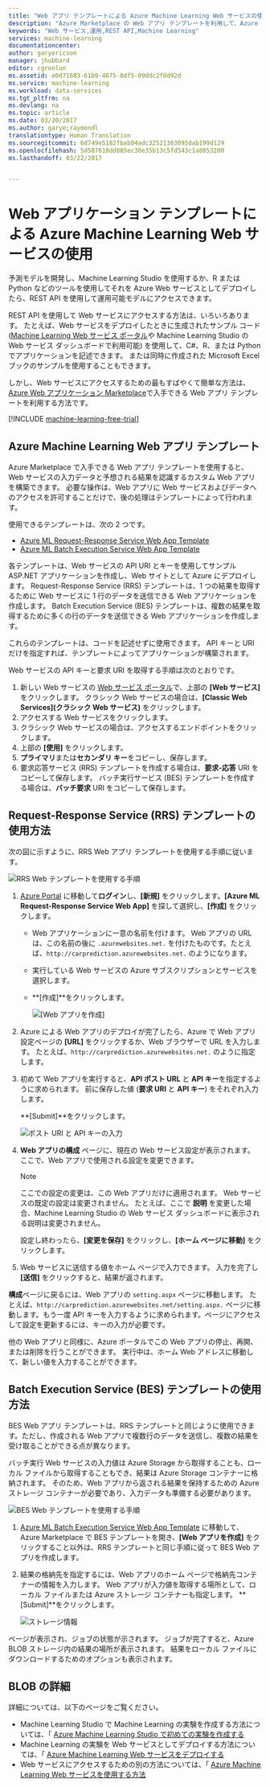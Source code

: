 ```yaml
---
title: "Web アプリ テンプレートによる Azure Machine Learning Web サービスの使用 | Microsoft Docs"
description: "Azure Marketplace の Web アプリ テンプレートを利用して、Azure Machine Learning で予測 Web サービスを使用します。"
keywords: "Web サービス,運用,REST API,Machine Learning"
services: machine-learning
documentationcenter: 
author: garyericson
manager: jhubbard
editor: cgronlun
ms.assetid: e0d71683-61b9-4675-8df5-09ddc2f0d92d
ms.service: machine-learning
ms.workload: data-services
ms.tgt_pltfrm: na
ms.devlang: na
ms.topic: article
ms.date: 03/20/2017
ms.author: garye;raymondl
translationtype: Human Translation
ms.sourcegitcommit: 6d749e5182fbab04adc32521303095dab199d129
ms.openlocfilehash: 5d587618dd885ec30e35b13c5fd543c1a8853200
ms.lasthandoff: 03/22/2017


---
```

# <a name="consume-an-azure-machine-learning-web-service-with-a-web-app-template"></a>Web アプリケーション テンプレートによる Azure Machine Learning Web サービスの使用

予測モデルを開発し、Machine Learning Studio を使用するか、R または Python などのツールを使用してそれを Azure Web サービスとしてデプロイしたら、REST API を使用して運用可能モデルにアクセスできます。

REST API を使用して Web サービスにアクセスする方法は、いろいろあります。 たとえば、Web サービスをデプロイしたときに生成されたサンプル コード ([Machine Learning Web サービス ポータル](https://services.azureml.net/quickstart)や Machine Learning Studio の Web サービス ダッシュボードで利用可能) を使用して、C#、R、または Python でアプリケーションを記述できます。 または同時に作成された Microsoft Excel ブックのサンプルを使用することもできます。

しかし、Web サービスにアクセスするための最もすばやくて簡単な方法は、 [Azure Web アプリケーション Marketplace](https://azure.microsoft.com/marketplace/web-applications/all/)で入手できる Web アプリ テンプレートを利用する方法です。

[!INCLUDE [machine-learning-free-trial](../../includes/machine-learning-free-trial.md)]

## <a name="the-azure-machine-learning-web-app-templates"></a>Azure Machine Learning Web アプリ テンプレート
Azure Marketplace で入手できる Web アプリ テンプレートを使用すると、Web サービスの入力データと予想される結果を認識するカスタム Web アプリを構築できます。 必要な操作は、Web アプリに Web サービスおよびデータへのアクセスを許可することだけで、後の処理はテンプレートによって行われます。

使用できるテンプレートは、次の 2 つです。

* [Azure ML Request-Response Service Web App Template](https://azure.microsoft.com/marketplace/partners/microsoft/azuremlaspnettemplateforrrs/)
* [Azure ML Batch Execution Service Web App Template](https://azure.microsoft.com/marketplace/partners/microsoft/azuremlbeswebapptemplate/)

各テンプレートは、Web サービスの API URI とキーを使用してサンプル ASP.NET アプリケーションを作成し、Web サイトとして Azure にデプロイします。 Request-Response Service (RRS) テンプレートは、1 つの結果を取得するために Web サービスに 1 行のデータを送信できる Web アプリケーションを作成します。 Batch Execution Service (BES) テンプレートは、複数の結果を取得するために多くの行のデータを送信できる Web アプリケーションを作成します。

これらのテンプレートは、コードを記述せずに使用できます。 API キーと URI だけを指定すれば、テンプレートによってアプリケーションが構築されます。

Web サービスの API キーと要求 URI を取得する手順は次のとおりです。

1. 新しい Web サービスの [Web サービス ポータル](https://services.azureml.net/quickstart)で、上部の **[Web サービス]** をクリックします。 クラシック Web サービスの場合は、**[Classic Web Services](クラシック Web サービス)** をクリックします。
2. アクセスする Web サービスをクリックします。
3. クラシック Web サービスの場合は、アクセスするエンドポイントをクリックします。
4. 上部の **[使用]** をクリックします。
5. **プライマリ**または**セカンダリ キー**をコピーし、保存します。
6. 要求応答サービス (RRS) テンプレートを作成する場合は、**要求-応答** URI をコピーして保存します。 バッチ実行サービス (BES) テンプレートを作成する場合は、**バッチ要求** URI をコピーして保存します。


## <a name="how-to-use-the-request-response-service-rrs-template"></a>Request-Response Service (RRS) テンプレートの使用方法
次の図に示すように、RRS Web アプリ テンプレートを使用する手順に従います。

![RRS Web テンプレートを使用する手順][image1]


<!--    ![API Key][image3] -->

<!-- This value will look like this:
   
        https://ussouthcentral.services.azureml.net/workspaces/<workspace-id>/services/<service-id>/execute?api-version=2.0&details=true
   
    ![Request URI][image4] -->

1. [Azure Portal](https://portal.azure.com) に移動して**ログイン**し、**[新規]** をクリックします。**[Azure ML Request-Response Service Web App]** を探して選択し、**[作成]** をクリックします。 
   
   * Web アプリケーションに一意の名前を付けます。 Web アプリの URL は、この名前の後に `.azurewebsites.net.` を付けたものです。たとえば、`http://carprediction.azurewebsites.net.` のようになります。
   * 実行している Web サービスの Azure サブスクリプションとサービスを選択します。
   * **[作成]**をクリックします。
     
     ![[Web アプリを作成]][image5]

4. Azure による Web アプリのデプロイが完了したら、Azure で Web アプリ設定ページの **[URL]** をクリックするか、Web ブラウザーで URL を入力します。 たとえば、`http://carprediction.azurewebsites.net.` のように指定します。
5. 初めて Web アプリを実行すると、**API ポスト URL** と **API キー**を指定するように求められます。
   前に保存した値 (**要求 URI** と **API キー**) をそれぞれ入力します。
     
     **[Submit]**をクリックします。
     
     ![ポスト URI と API キーの入力][image6]

6. **Web アプリの構成** ページに、現在の Web サービス設定が表示されます。 ここで、Web アプリで使用される設定を変更できます。
   
   > [!NOTE]
   > ここでの設定の変更は、この Web アプリだけに適用されます。 Web サービスの既定の設定は変更されません。 たとえば、ここで **説明** を変更した場合、Machine Learning Studio の Web サービス ダッシュボードに表示される説明は変更されません。
   > 
   > 
   
    設定し終わったら、**[変更を保存]** をクリックし、**[ホーム ページに移動]** をクリックします。

7. Web サービスに送信する値をホーム ページで入力できます。 入力を完了し **[送信]** をクリックすると、結果が返されます。

**構成**ページに戻るには、Web アプリの `setting.aspx` ページに移動します。 たとえば、`http://carprediction.azurewebsites.net/setting.aspx.` ページに移動します。もう一度 API キーを入力するように求められます。ページにアクセスして設定を更新するには、キーの入力が必要です。

他の Web アプリと同様に、Azure ポータルでこの Web アプリの停止、再開、または削除を行うことができます。 実行中は、ホーム Web アドレスに移動して、新しい値を入力することができます。

## <a name="how-to-use-the-batch-execution-service-bes-template"></a>Batch Execution Service (BES) テンプレートの使用方法
BES Web アプリ テンプレートは、RRS テンプレートと同じように使用できます。ただし、作成される Web アプリで複数行のデータを送信し、複数の結果を受け取ることができる点が異なります。

バッチ実行 Web サービスの入力値は Azure Storage から取得することも、ローカル ファイルから取得することもでき、結果は Azure Storage コンテナーに格納されます。
そのため、Web アプリから返される結果を保持するための Azure ストレージ コンテナーが必要であり、入力データも準備する必要があります。

![BES Web テンプレートを使用する手順][image2]

1. [Azure ML Batch Execution Service Web App Template](https://azure.microsoft.com/marketplace/partners/microsoft/azuremlbeswebapptemplate/) に移動して、Azure Marketplace で BES テンプレートを開き、**[Web アプリを作成]** をクリックすること以外は、RRS テンプレートと同じ手順に従って BES Web アプリを作成します。

2. 結果の格納先を指定するには、Web アプリのホーム ページで格納先コンテナーの情報を入力します。 Web アプリが入力値を取得する場所として、ローカル ファイルまたは Azure ストレージ コンテナーも指定します。
   **[Submit]**をクリックします。
   
    ![ストレージ情報][image7]

ページが表示され、ジョブの状態が示されます。
ジョブが完了すると、Azure BLOB ストレージ内の結果の場所が表示されます。 結果をローカル ファイルにダウンロードするためのオプションも表示されます。

## <a name="for-more-information"></a>BLOB の詳細
詳細については、以下のページをご覧ください。

* Machine Learning Studio で Machine Learning の実験を作成する方法については、「 [Azure Machine Learning Studio で初めての実験を作成する](machine-learning-create-experiment.md)
* Machine Learning の実験を Web サービスとしてデプロイする方法については、「 [Azure Machine Learning Web サービスをデプロイする](machine-learning-publish-a-machine-learning-web-service.md)
* Web サービスにアクセスするための別の方法については、「 [Azure Machine Learning Web サービスを使用する方法](machine-learning-consume-web-services.md)

[image1]: media/machine-learning-consume-web-service-with-web-app-template/rrs-web-template-flow.png
[image2]: media/machine-learning-consume-web-service-with-web-app-template/bes-web-template-flow.png
[image3]: media/machine-learning-consume-web-service-with-web-app-template/api-key.png
[image4]: media/machine-learning-consume-web-service-with-web-app-template/post-uri.png
[image5]: media/machine-learning-consume-web-service-with-web-app-template/create-web-app.png
[image6]: media/machine-learning-consume-web-service-with-web-app-template/web-service-info.png
[image7]: media/machine-learning-consume-web-service-with-web-app-template/storage.png

